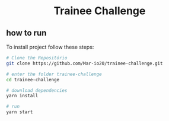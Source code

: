 <h1 align="center">Trainee Challenge
</h1>

## how to run

To install project follow these steps:

```bash
# Clone the Repositório
git clone https://github.com/Mar-io20/trainee-challenge.git
```

```bash
# enter the folder trainee-challenge
cd trainee-challenge
```

```bash
# download dependencies
yarn install
```

```bash
# run
yarn start
```
